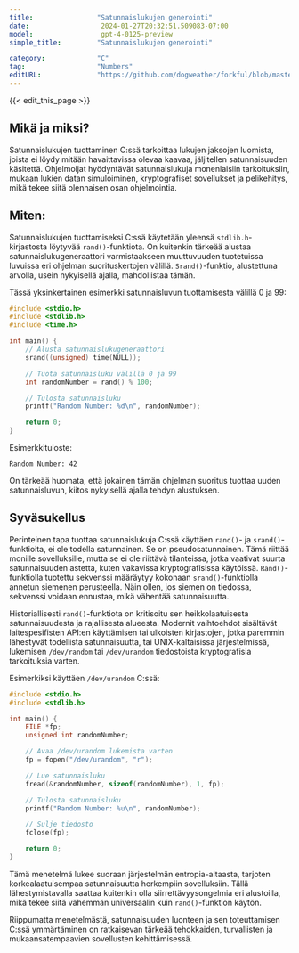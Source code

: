 ```yaml
---
title:                "Satunnaislukujen generointi"
date:                  2024-01-27T20:32:51.509083-07:00
model:                 gpt-4-0125-preview
simple_title:         "Satunnaislukujen generointi"

category:             "C"
tag:                  "Numbers"
editURL:              "https://github.com/dogweather/forkful/blob/master/content/fi/c/generating-random-numbers.md"
---
```


{{< edit_this_page >}}

## Mikä ja miksi?

Satunnaislukujen tuottaminen C:ssä tarkoittaa lukujen jaksojen luomista, joista ei löydy mitään havaittavissa olevaa kaavaa, jäljitellen satunnaisuuden käsitettä. Ohjelmoijat hyödyntävät satunnaislukuja monenlaisiin tarkoituksiin, mukaan lukien datan simuloiminen, kryptografiset sovellukset ja pelikehitys, mikä tekee siitä olennaisen osan ohjelmointia.

## Miten:

Satunnaislukujen tuottamiseksi C:ssä käytetään yleensä `stdlib.h`-kirjastosta löytyvää `rand()`-funktiota. On kuitenkin tärkeää alustaa satunnaislukugeneraattori varmistaakseen muuttuvuuden tuotetuissa luvuissa eri ohjelman suorituskertojen välillä. `Srand()`-funktio, alustettuna arvolla, usein nykyisellä ajalla, mahdollistaa tämän.

Tässä yksinkertainen esimerkki satunnaisluvun tuottamisesta välillä 0 ja 99:

```c
#include <stdio.h>
#include <stdlib.h>
#include <time.h>

int main() {
    // Alusta satunnaislukugeneraattori
    srand((unsigned) time(NULL));

    // Tuota satunnaisluku välillä 0 ja 99
    int randomNumber = rand() % 100;

    // Tulosta satunnaisluku
    printf("Random Number: %d\n", randomNumber);

    return 0;
}
```

Esimerkkituloste:

```
Random Number: 42
```

On tärkeää huomata, että jokainen tämän ohjelman suoritus tuottaa uuden satunnaisluvun, kiitos nykyisellä ajalla tehdyn alustuksen.

## Syväsukellus

Perinteinen tapa tuottaa satunnaislukuja C:ssä käyttäen `rand()`- ja `srand()`-funktioita, ei ole todella satunnainen. Se on pseudosatunnainen. Tämä riittää monille sovelluksille, mutta se ei ole riittävä tilanteissa, jotka vaativat suurta satunnaisuuden astetta, kuten vakavissa kryptografisissa käytöissä. `Rand()`-funktiolla tuotettu sekvenssi määräytyy kokonaan `srand()`-funktiolla annetun siemenen perusteella. Näin ollen, jos siemen on tiedossa, sekvenssi voidaan ennustaa, mikä vähentää satunnaisuutta.

Historiallisesti `rand()`-funktiota on kritisoitu sen heikkolaatuisesta satunnaisuudesta ja rajallisesta alueesta. Modernit vaihtoehdot sisältävät laitespesifisten API:en käyttämisen tai ulkoisten kirjastojen, jotka paremmin lähestyvät todellista satunnaisuutta, tai UNIX-kaltaisissa järjestelmissä, lukemisen `/dev/random` tai `/dev/urandom` tiedostoista kryptografisia tarkoituksia varten.

Esimerkiksi käyttäen `/dev/urandom` C:ssä:

```c
#include <stdio.h>
#include <stdlib.h>

int main() {
    FILE *fp;
    unsigned int randomNumber;

    // Avaa /dev/urandom lukemista varten
    fp = fopen("/dev/urandom", "r");

    // Lue satunnaisluku
    fread(&randomNumber, sizeof(randomNumber), 1, fp);

    // Tulosta satunnaisluku
    printf("Random Number: %u\n", randomNumber);

    // Sulje tiedosto
    fclose(fp);

    return 0;
}
```

Tämä menetelmä lukee suoraan järjestelmän entropia-altaasta, tarjoten korkealaatuisempaa satunnaisuutta herkempiin sovelluksiin. Tällä lähestymistavalla saattaa kuitenkin olla siirrettävyysongelmia eri alustoilla, mikä tekee siitä vähemmän universaalin kuin `rand()`-funktion käytön.

Riippumatta menetelmästä, satunnaisuuden luonteen ja sen toteuttamisen C:ssä ymmärtäminen on ratkaisevan tärkeää tehokkaiden, turvallisten ja mukaansatempaavien sovellusten kehittämisessä.
